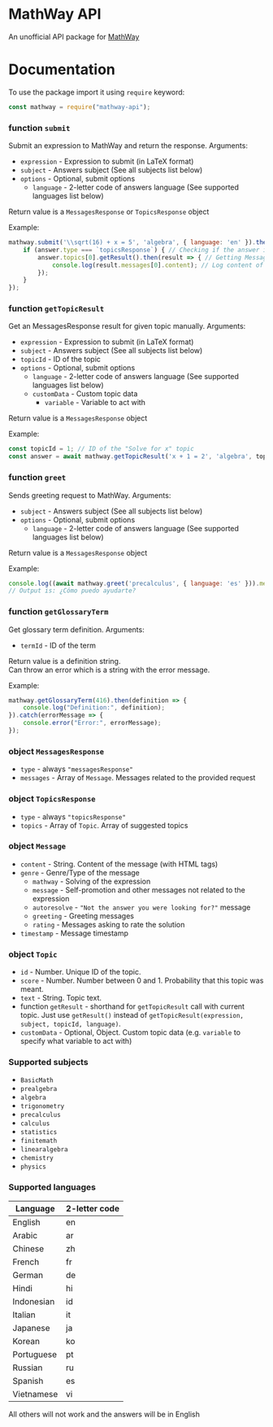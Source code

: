 # MathWay API

An unofficial API package for [MathWay](https://www.mathway.com)
# Documentation
To use the package import it using `require` keyword:
```javascript
const mathway = require("mathway-api");
```
### function `submit`
Submit an expression to MathWay and return the response. Arguments:
- `expression` - Expression to submit (in LaTeX format)
- `subject` - Answers subject (See all subjects list below)
- `options` - Optional, submit options
  - `language` - 2-letter code of answers language (See supported languages list below)

Return value is a `MessagesResponse` or `TopicsResponse` object

Example:
```javascript
mathway.submit('\\sqrt(16) + x = 5', 'algebra', { language: 'en' }).then(answer => {
    if (answer.type === `topicsResponse`) { // Checking if the answer is TopicsResponse
        answer.topics[0].getResult().then(result => { // Getting MessagesResponse by the first topic
            console.log(result.messages[0].content); // Log content of the first message
        });
    }
});
```
### function `getTopicResult`
Get an MessagesResponse result for given topic manually. Arguments:
- `expression` - Expression to submit (in LaTeX format)
- `subject` - Answers subject (See all subjects list below)
- `topicId` - ID of the topic
- `options` - Optional, submit options
  - `language` - 2-letter code of answers language (See supported languages list below)
  - `customData` - Custom topic data
    - `variable` - Variable to act with

Return value is a `MessagesResponse` object

Example:
```javascript
const topicId = 1; // ID of the "Solve for x" topic
const answer = await mathway.getTopicResult('x + 1 = 2', 'algebra', topicId);
```

### function `greet`
Sends greeting request to MathWay. Arguments:
- `subject` - Answers subject (See all subjects list below)
- `options` - Optional, submit options
  - `language` - 2-letter code of answers language (See supported languages list below)

Return value is a `MessagesResponse` object

Example:
```javascript
console.log((await mathway.greet('precalculus', { language: 'es' })).messages[0].content);
// Output is: ¿Cómo puedo ayudarte?
```

### function `getGlossaryTerm`
Get glossary term definition. Arguments:
- `termId` - ID of the term

Return value is a definition string.\
Can throw an error which is a string with the error message.

Example:
```javascript
mathway.getGlossaryTerm(416).then(definition => {
    console.log("Definition:", definition);
}).catch(errorMessage => {
    console.error("Error:", errorMessage);
});
```

### object `MessagesResponse`
- `type` - always `"messagesResponse"`
- `messages` - Array of `Message`. Messages related to the provided request

### object `TopicsResponse`
- `type` - always `"topicsResponse"`
- `topics` - Array of `Topic`. Array of suggested topics

### object `Message`
- `content` - String.  Content of the message (with HTML tags)
- `genre` - Genre/Type of the message
    - `mathway` - Solving of the expression
    - `message` - Self-promotion and other messages not related to the expression
    - `autoresolve` - `"Not the answer you were looking for?"` message
    - `greeting` - Greeting messages
    - `rating` - Messages asking to rate the solution
- `timestamp` - Message timestamp

### object `Topic`
- `id` - Number. Unique ID of the topic.
- `score` - Number. Number between 0 and 1. Probability that this topic was meant.
- `text` - String. Topic text.
- function `getResult` - shorthand for `getTopicResult` call with current topic. Just use `getResult()` instead of `getTopicResult(expression, subject, topicId, language)`.
- `customData` - Optional, Object. Custom topic data (e.g. `variable` to specify what variable to act with)

### Supported subjects
- `BasicMath`
- `prealgebra`
- `algebra`
- `trigonometry`
- `precalculus`
- `calculus`
- `statistics`
- `finitemath`
- `linearalgebra`
- `chemistry`
- `physics`


### Supported languages
|  Language  | 2-letter code |
|------------|---------------|
| English    |      en       |
| Arabic     |      ar       |
| Chinese    |      zh       |
| French     |      fr       |
| German     |      de       |
| Hindi      |      hi       |
| Indonesian |      id       |
| Italian    |      it       |
| Japanese   |      ja       |
| Korean     |      ko       |
| Portuguese |      pt       |
| Russian    |      ru       |
| Spanish    |      es       |
| Vietnamese |      vi       |

All others will not work and the answers will be in English
